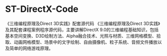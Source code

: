 # ST-DirectX-Code
《三维编程原理及Direct 3D实践》配套源代码  《三维编程原理及Direct 3D实践》及其配套课程案例程序源代码，主要讲解DirectX 9.0的三维编程基础知识，包括基本空间变换、D3D绘制方法、Alpha融合技术、光照与材质、三维网格模型、拾取、动画网格模型、场景中的文字绘制、自由摄像机、粒子系统、音频文件播放以及简单的网络游戏原理。

